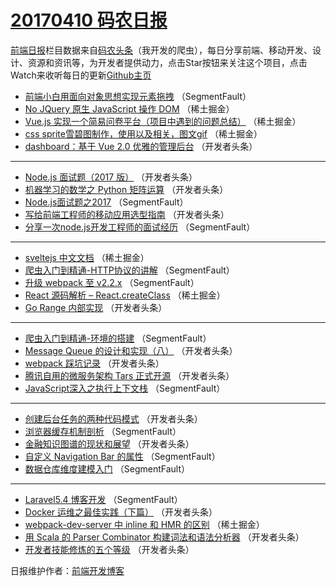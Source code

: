 # [20170410 码农日报](https://github.com/kujian/frontendDaily/blob/master/2017/04/10.md)

[前端日报](http://caibaojian.com/c/news)栏目数据来自[码农头条](http://hao.caibaojian.com/)（我开发的爬虫），每日分享前端、移动开发、设计、资源和资讯等，为开发者提供动力，点击Star按钮来关注这个项目，点击Watch来收听每日的更新[Github主页](https://github.com/kujian/frontendDaily)
* [前端小白用面向对象思想实现元素拖拽](http://hao.caibaojian.com/34069.html) （SegmentFault）
* [No JQuery 原生 JavaScript 操作 DOM](http://hao.caibaojian.com/34033.html) （稀土掘金）
* [Vue.js 实现一个简易问卷平台（项目中遇到的问题总结）](http://hao.caibaojian.com/34037.html) （稀土掘金）
* [css sprite雪碧图制作，使用以及相关，图文gif](http://hao.caibaojian.com/34038.html) （稀土掘金）
* [dashboard：基于 Vue 2.0 优雅的管理后台](http://hao.caibaojian.com/34089.html) （开发者头条）

***
* [Node.js 面试题（2017 版）](http://hao.caibaojian.com/34079.html) （开发者头条）
* [机器学习的数学之 Python 矩阵运算](http://hao.caibaojian.com/34101.html) （开发者头条）
* [Node.js面试题之2017](http://hao.caibaojian.com/34059.html) （SegmentFault）
* [写给前端工程师的移动应用选型指南](http://hao.caibaojian.com/34102.html) （开发者头条）
* [分享一次node.js开发工程师的面试经历](http://hao.caibaojian.com/34071.html) （SegmentFault）

***
* [sveltejs 中文文档](http://hao.caibaojian.com/34032.html) （稀土掘金）
* [爬虫入门到精通-HTTP协议的讲解](http://hao.caibaojian.com/34062.html) （SegmentFault）
* [升级 webpack 至 v2.2.x](http://hao.caibaojian.com/34073.html) （SegmentFault）
* [React 源码解析 &#8211; React.createClass](http://hao.caibaojian.com/34034.html) （稀土掘金）
* [Go Range 内部实现](http://hao.caibaojian.com/34088.html) （开发者头条）

***
* [爬虫入门到精通-环境的搭建](http://hao.caibaojian.com/34067.html) （SegmentFault）
* [Message Queue 的设计和实现（八）](http://hao.caibaojian.com/34090.html) （开发者头条）
* [webpack 踩坑记录](http://hao.caibaojian.com/34081.html) （开发者头条）
* [腾讯自用的微服务架构 Tars 正式开源](http://hao.caibaojian.com/34083.html) （开发者头条）
* [JavaScript深入之执行上下文栈](http://hao.caibaojian.com/34066.html) （SegmentFault）

***
* [创建后台任务的两种代码模式](http://hao.caibaojian.com/34099.html) （开发者头条）
* [浏览器缓存机制剖析](http://hao.caibaojian.com/34068.html) （SegmentFault）
* [金融知识图谱的现状和展望](http://hao.caibaojian.com/34100.html) （开发者头条）
* [自定义 Navigation Bar 的属性](http://hao.caibaojian.com/34070.html) （SegmentFault）
* [数据仓库维度建模入门](http://hao.caibaojian.com/34072.html) （SegmentFault）

***
* [Laravel5.4 博客开发](http://hao.caibaojian.com/34064.html) （SegmentFault）
* [Docker 运维之最佳实践（下篇）](http://hao.caibaojian.com/34097.html) （开发者头条）
* [webpack-dev-server 中 inline 和 HMR 的区别](http://hao.caibaojian.com/34036.html) （稀土掘金）
* [用 Scala 的 Parser Combinator 构建词法和语法分析器](http://hao.caibaojian.com/34098.html) （开发者头条）
* [开发者技能修炼的五个等级](http://hao.caibaojian.com/34078.html) （开发者头条）

日报维护作者：[前端开发博客](http://caibaojian.com/) 